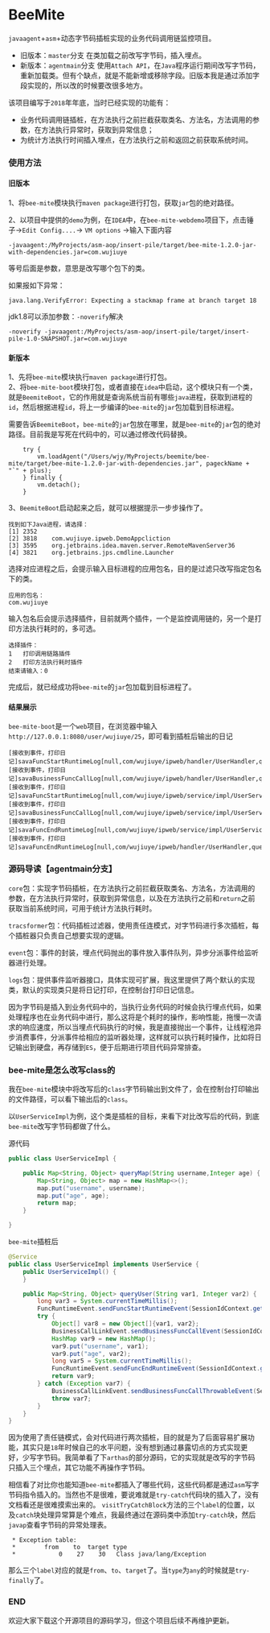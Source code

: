# BeeMite

`javaagent`+`asm`+动态字节码插桩实现的业务代码调用链监控项目。

* 旧版本：`master`分支
在类加载之前改写字节码，插入埋点。
* 新版本：`agentmain`分支
使用`Attach API`，在`Java`程序运行期间改写字节码，重新加载类。但有个缺点，就是不能新增或移除字段。旧版本我是通过添加字段实现的，所以改的时候要改很多地方。

该项目编写于`2018`年年底，当时已经实现的功能有：
* 业务代码调用链插桩，在方法执行之前拦截获取类名、方法名，方法调用的参数，在方法执行异常时，获取到异常信息；
* 为统计方法执行时间插入埋点，在方法执行之前和返回之前获取系统时间。

### 使用方法

#### 旧版本

1、将`bee-mite`模块执行`maven package`进行打包，获取`jar`包的绝对路径。

2、以项目中提供的`demo`为例，在`IDEA`中，在`bee-mite-webdemo`项目下，点击锤子->`Edit Config....`-> `VM options` ->输入下面内容
``` 
-javaagent:/MyProjects/asm-aop/insert-pile/target/bee-mite-1.2.0-jar-with-dependencies.jar=com.wujiuye 
```
等号后面是参数，意思是改写哪个包下的类。

如果报如下异常：
```
java.lang.VerifyError: Expecting a stackmap frame at branch target 18
```
jdk1.8可以添加参数：`-noverify`解决
``` 
-noverify -javaagent:/MyProjects/asm-aop/insert-pile/target/insert-pile-1.0-SNAPSHOT.jar=com.wujiuye
```

#### 新版本

1、先将`bee-mite`模块执行`maven package`进行打包。\
2、将`bee-mite-boot`模块打包，或者直接在`idea`中启动，这个模块只有一个类，就是`BeemiteBoot`，它的作用就是查询系统当前有哪些`java`进程，获取到进程的`id`，然后根据进程`id`，将上一步编译的`bee-mite`的`jar`包加载到目标进程。

需要告诉`BeemiteBoot`，`bee-mite`的`jar`包放在哪里，就是`bee-mite`的`jar`包的绝对路径。目前我是写死在代码中的，可以通过修改代码替换。

```text
    try {
        vm.loadAgent("/Users/wjy/MyProjects/beemite/bee-mite/target/bee-mite-1.2.0-jar-with-dependencies.jar", pageckName + "`" + plus);
    } finally {
        vm.detach();
    }
```

3、`BeemiteBoot`启动起来之后，就可以根据提示一步步操作了。

```
找到如下Java进程，请选择：
[1] 2352	
[2] 3818	com.wujiuye.ipweb.DemoAppcliction
[3] 3595	org.jetbrains.idea.maven.server.RemoteMavenServer36
[4] 3821	org.jetbrains.jps.cmdline.Launcher
```

选择对应进程之后，会提示输入目标进程的应用包名，目的是过滤只改写指定包名下的类。
```text
应用的包名：
com.wujiuye
```

输入包名后会提示选择插件，目前就两个插件，一个是监控调用链的，另一个是打印方法执行耗时的，多可选。
```text
选择插件：
1	打印调用链路插件
2	打印方法执行耗时插件
结束请输入：0
```
完成后，就已经成功将`bee-mite`的`jar`包加载到目标进程了。

#### 结果展示

`bee-mite-boot`是一个`web`项目，在浏览器中输入`http://127.0.0.1:8080/user/wujiuye/25`，即可看到插桩后输出的日记

```text
[接收到事件，打印日记]savaFuncStartRuntimeLog[null,com/wujiuye/ipweb/handler/UserHandler,queryUser,1585486646788]
[接收到事件，打印日记]savaBusinessFuncCallLog[null,com/wujiuye/ipweb/handler/UserHandler,queryUser]
[接收到事件，打印日记]savaFuncStartRuntimeLog[null,com/wujiuye/ipweb/service/impl/UserServiceImpl,queryUser,1585486646790]
[接收到事件，打印日记]savaBusinessFuncCallLog[null,com/wujiuye/ipweb/service/impl/UserServiceImpl,queryUser]
[接收到事件，打印日记]savaFuncEndRuntimeLog[null,com/wujiuye/ipweb/service/impl/UserServiceImpl,queryUser,1585486646791]
[接收到事件，打印日记]savaFuncEndRuntimeLog[null,com/wujiuye/ipweb/handler/UserHandler,queryUser,1585486646791]
```

### 源码导读【agentmain分支】

`core`包：实现字节码插桩，在方法执行之前拦截获取类名、方法名，方法调用的参数，在方法执行异常时，获取到异常信息，以及在方法执行之前和`return`之前获取当前系统时间，可用于统计方法执行耗时。

`tracsformer`包：代码插桩过滤器，使用责任连模式，对字节码进行多次插桩，每个插桩器只负责自己想要实现的逻辑。

`event`包：事件的封装，埋点代码抛出的事件放入事件队列，异步分派事件给监听器进行处理。

`logs`包：提供事件监听器接口，具体实现可扩展，我这里提供了两个默认的实现类，默认的实现类只是将日记打印，在控制台打印日记信息。

因为字节码是插入到业务代码中的，当执行业务代码的时候会执行埋点代码，如果处理程序也在业务代码中进行，那么这将是个耗时的操作，影响性能，拖慢一次请求的响应速度，所以当埋点代码执行的时候，我是直接抛出一个事件，让线程池异步消费事件，分派事件给相应的监听器处理，这样就可以执行耗时操作，比如将日记输出到硬盘，再存储到`ES`，便于后期进行项目代码异常排查。

### bee-mite是怎么改写class的

我在`bee-mite`模块中将改写后的`class`字节码输出到文件了，会在控制台打印输出的文件路径，可以看下输出后的`class`。

以`UserServiceImpl`为例，这个类是插桩的目标，来看下对比改写后的代码，到底`bee-mite`改写字节码都做了什么。

源代码

```java
public class UserServiceImpl {

    public Map<String, Object> queryMap(String username,Integer age) {
        Map<String, Object> map = new HashMap<>();
        map.put("username", username);
        map.put("age", age);
        return map;
    }

}
```

`bee-mite`插桩后

```java
@Service
public class UserServiceImpl implements UserService {
    public UserServiceImpl() {
    }

    public Map<String, Object> queryUser(String var1, Integer var2) {
        long var3 = System.currentTimeMillis();
        FuncRuntimeEvent.sendFuncStartRuntimeEvent(SessionIdContext.getContext().getSessionId(), "com/wujiuye/ipweb/service/impl/UserServiceImpl", "queryUser", var3);
        try {
            Object[] var8 = new Object[]{var1, var2};
            BusinessCallLinkEvent.sendBusinessFuncCallEvent(SessionIdContext.getContext().getSessionId(), "com/wujiuye/ipweb/service/impl/UserServiceImpl", "queryUser", var8);
            HashMap var9 = new HashMap();
            var9.put("username", var1);
            var9.put("age", var2);
            long var5 = System.currentTimeMillis();
            FuncRuntimeEvent.sendFuncEndRuntimeEvent(SessionIdContext.getContext().getSessionId(), "com/wujiuye/ipweb/service/impl/UserServiceImpl", "queryUser", var5);
            return var9;
        } catch (Exception var7) {
            BusinessCallLinkEvent.sendBusinessFuncCallThrowableEvent(SessionIdContext.getContext().getSessionId(), "com/wujiuye/ipweb/service/impl/UserServiceImpl", "queryUser", var7);
            throw var7;
        }
    }
}
```

因为使用了责任链模式，会对代码进行两次插桩，目的就是为了后面容易扩展功能，其实只是`18`年时候自己的水平问题，没有想到通过暴露切点的方式实现更好，少写字节码。我简单看了下`arthas`的部分源码，它的实现就是改写的字节码只插入三个埋点，其它功能不再操作字节码。

相信看了对比你也能知道`bee-mite`都插入了哪些代码，这些代码都是通过`asm`写字节码指令插入的。当然也不是很难，要说难就是`try-catch`代码块的插入了，没有文档看还是很难摸索出来的。
`visitTryCatchBlock`方法的三个`label`的位置，以及`catch`块处理异常算是个难点，我最终通过在源码类中添加`try-catch`块，然后`javap`查看字节码的异常处理表。

```
 * Exception table:
 *        from    to  target type
 *            0    27    30   Class java/lang/Exception
```

那么三个`label`对应的就是`from`、`to`、`target`了。当`type`为`any`的时候就是`try-finally`了。

### END

欢迎大家下载这个开源项目的源码学习，但这个项目后续不再维护更新。